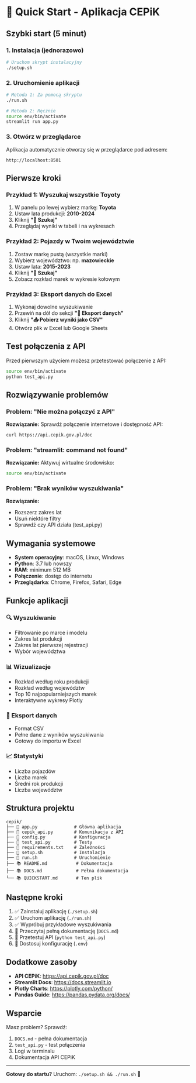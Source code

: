 # 🚀 Quick Start - Aplikacja CEPiK

## Szybki start (5 minut)

### 1. Instalacja (jednorazowo)

```bash
# Uruchom skrypt instalacyjny
./setup.sh
```

### 2. Uruchomienie aplikacji

```bash
# Metoda 1: Za pomocą skryptu
./run.sh

# Metoda 2: Ręcznie
source env/bin/activate
streamlit run app.py
```

### 3. Otwórz w przeglądarce

Aplikacja automatycznie otworzy się w przeglądarce pod adresem:
```
http://localhost:8501
```

## Pierwsze kroki

### Przykład 1: Wyszukaj wszystkie Toyoty
1. W panelu po lewej wybierz markę: **Toyota**
2. Ustaw lata produkcji: **2010-2024**
3. Kliknij **"🔎 Szukaj"**
4. Przeglądaj wyniki w tabeli i na wykresach

### Przykład 2: Pojazdy w Twoim województwie
1. Zostaw markę pustą (wszystkie marki)
2. Wybierz województwo: np. **mazowieckie**
3. Ustaw lata: **2015-2023**
4. Kliknij **"🔎 Szukaj"**
5. Zobacz rozkład marek w wykresie kołowym

### Przykład 3: Eksport danych do Excel
1. Wykonaj dowolne wyszukiwanie
2. Przewiń na dół do sekcji **"💾 Eksport danych"**
3. Kliknij **"📥 Pobierz wyniki jako CSV"**
4. Otwórz plik w Excel lub Google Sheets

## Test połączenia z API

Przed pierwszym użyciem możesz przetestować połączenie z API:

```bash
source env/bin/activate
python test_api.py
```

## Rozwiązywanie problemów

### Problem: "Nie można połączyć z API"
**Rozwiązanie:** Sprawdź połączenie internetowe i dostępność API:
```bash
curl https://api.cepik.gov.pl/doc
```

### Problem: "streamlit: command not found"
**Rozwiązanie:** Aktywuj wirtualne środowisko:
```bash
source env/bin/activate
```

### Problem: "Brak wyników wyszukiwania"
**Rozwiązanie:** 
- Rozszerz zakres lat
- Usuń niektóre filtry
- Sprawdź czy API działa (test_api.py)

## Wymagania systemowe

- **System operacyjny**: macOS, Linux, Windows
- **Python**: 3.7 lub nowszy
- **RAM**: minimum 512 MB
- **Połączenie**: dostęp do internetu
- **Przeglądarka**: Chrome, Firefox, Safari, Edge

## Funkcje aplikacji

### 🔍 Wyszukiwanie
- Filtrowanie po marce i modelu
- Zakres lat produkcji
- Zakres lat pierwszej rejestracji
- Wybór województwa

### 📊 Wizualizacje
- Rozkład według roku produkcji
- Rozkład według województw
- Top 10 najpopularniejszych marek
- Interaktywne wykresy Plotly

### 💾 Eksport danych
- Format CSV
- Pełne dane z wyników wyszukiwania
- Gotowy do importu w Excel

### 📈 Statystyki
- Liczba pojazdów
- Liczba marek
- Średni rok produkcji
- Liczba województw

## Struktura projektu

```
cepik/
├── 📄 app.py              # Główna aplikacja
├── 📄 cepik_api.py        # Komunikacja z API
├── 📄 config.py           # Konfiguracja
├── 📄 test_api.py         # Testy
├── 📄 requirements.txt    # Zależności
├── 🔧 setup.sh            # Instalacja
├── 🚀 run.sh              # Uruchomienie
├── 📚 README.md           # Dokumentacja
├── 📚 DOCS.md             # Pełna dokumentacja
└── 📚 QUICKSTART.md       # Ten plik
```

## Następne kroki

1. ✅ Zainstaluj aplikację (`./setup.sh`)
2. ✅ Uruchom aplikację (`./run.sh`)
3. ✅ Wypróbuj przykładowe wyszukiwania
4. 📖 Przeczytaj pełną dokumentację (`DOCS.md`)
5. 🧪 Przetestuj API (`python test_api.py`)
6. 🎨 Dostosuj konfigurację (`.env`)

## Dodatkowe zasoby

- **API CEPiK**: https://api.cepik.gov.pl/doc
- **Streamlit Docs**: https://docs.streamlit.io
- **Plotly Charts**: https://plotly.com/python/
- **Pandas Guide**: https://pandas.pydata.org/docs/

## Wsparcie

Masz problem? Sprawdź:
1. `DOCS.md` - pełna dokumentacja
2. `test_api.py` - test połączenia
3. Logi w terminalu
4. Dokumentacja API CEPiK

---

**Gotowy do startu?** Uruchom: `./setup.sh && ./run.sh` 🚀


